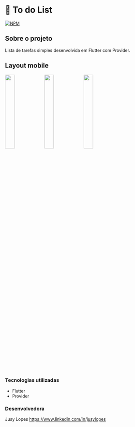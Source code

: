 # 📒 To do List

[![NPM](https://img.shields.io/npm/l/react)](https://github.com/jusylopes/flutter-todo-list/blob/main/LICENSE) 

## Sobre o projeto

Lista de tarefas simples desenvolvida em Flutter com Provider.


## Layout mobile
<p>
<img src="screenshots/Screenshot_1663674874.png" width="25%">
<img src="screenshots/Screenshot_1663674880.png" width="25%">
<img src="screenshots/Screenshot_1663674884.png" width="25%">
</p>

### Tecnologias utilizadas

* Flutter
* Provider


### Desenvolvedora

Jusy Lopes
https://www.linkedin.com/in/jusylopes
